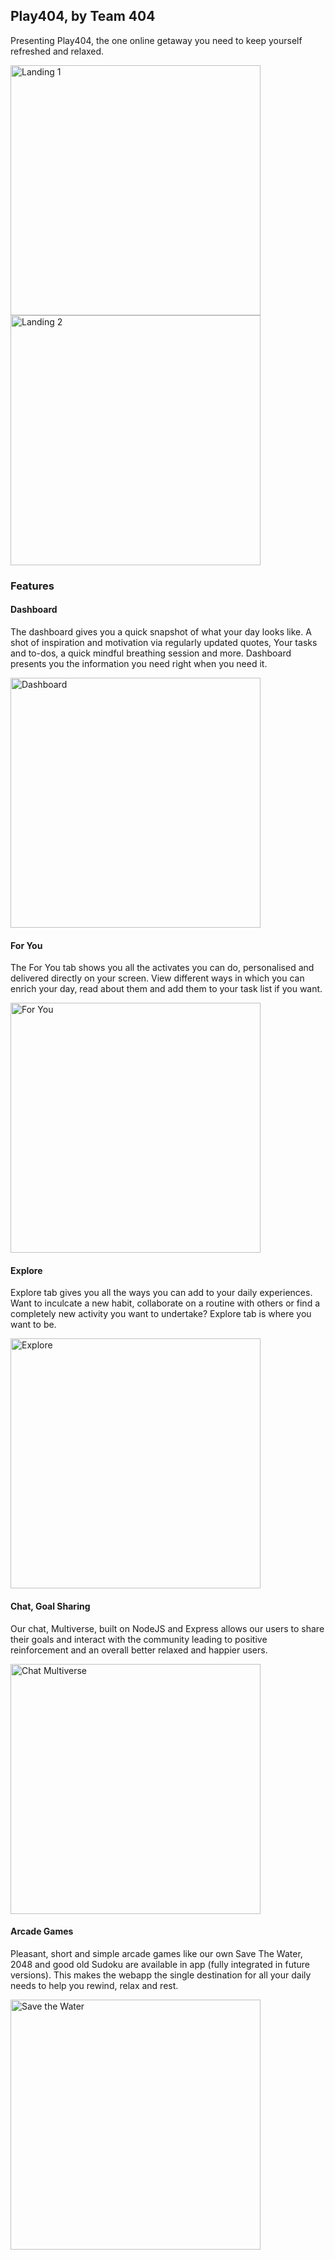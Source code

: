 ## Play404, by Team 404
  
  Presenting Play404, the one online getaway you need to keep yourself refreshed and relaxed. 
  
  <img width="400" alt="Landing 1" src="https://user-images.githubusercontent.com/54809290/86529847-b0b02e80-bed1-11ea-93e3-a3b2e4969333.png">
  
  <img width="400" alt="Landing 2" src="https://user-images.githubusercontent.com/54809290/86529849-b3ab1f00-bed1-11ea-9b26-7873aa488a1f.png">
  
  ### Features
  
  #### Dashboard
  The dashboard gives you a quick snapshot of what your day looks like. A shot of inspiration and motivation via regularly updated quotes, Your tasks and to-dos, a quick mindful breathing session and more. Dashboard presents you the information you need right when you need it. 
  
  <img width="400" alt="Dashboard" src="https://user-images.githubusercontent.com/54809290/86529855-c4f42b80-bed1-11ea-8a74-81912e627dca.png">

  
  #### For You
  The For You tab shows you all the activates you can do, personalised and delivered directly on your screen. View different ways in which you can enrich your day, read about them and add them to your task list if you want. 
  
  <img width="400" alt="For You" src="https://user-images.githubusercontent.com/54809290/86529860-cf162a00-bed1-11ea-802c-45d03fabe9b8.png">
  
  #### Explore
  Explore tab gives you all the ways you can add to your daily experiences. Want to inculcate a new habit, collaborate on a routine with others or find a completely new activity you want to undertake? Explore tab is where you want to be. 
  
  <img width="400" alt="Explore" src="https://user-images.githubusercontent.com/54809290/86529868-dd644600-bed1-11ea-8db2-05662c6ef0fd.png">
  
  #### Chat, Goal Sharing 
  Our chat, Multiverse, built on NodeJS and Express allows our users to share their goals and interact with the community leading to positive reinforcement and an overall better relaxed and happier users. 
  
<img width="400" alt="Chat Multiverse" src="https://user-images.githubusercontent.com/54809290/86529948-3b912900-bed2-11ea-8473-2d0851fb50d3.png">

  
  #### Arcade Games
  Pleasant, short and simple arcade games like our own Save The Water, 2048 and good old Sudoku are available in app (fully integrated in future versions). This makes the webapp the single destination for all your daily needs to help you rewind, relax and rest. 
  
  <img width="400" alt="Save the Water" src="https://user-images.githubusercontent.com/54809290/86529926-0be22100-bed2-11ea-935b-771ac5565aa2.png">
  
  

